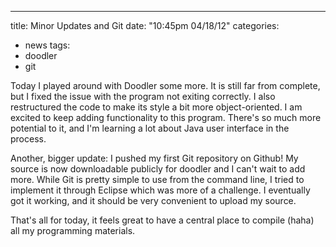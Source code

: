 ---
title: Minor Updates and Git
date: "10:45pm 04/18/12"
categories:
  - news
tags:
  - doodler
  - git

Today I played around with Doodler some more. It is still far from complete,
but I fixed the issue with the program not exiting correctly. I also
restructured the code to make its style a bit more object-oriented. I am
excited to keep adding functionality to this program. There's so much more
potential to it, and I'm learning a lot about Java user interface in the
process.

Another, bigger update: I pushed my first Git repository on Github!  My source
is now downloadable publicly for doodler and I can't wait to add more.  While
Git is pretty simple to use from the command line, I tried to implement it
through Eclipse which was more of a challenge.  I eventually got it working,
and it should be very convenient to upload my source.

That's all for today, it feels great to have a central place to compile (haha)
all my programming materials.
